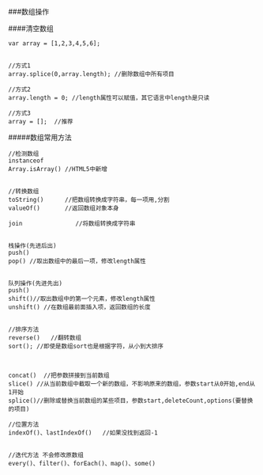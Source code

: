 ###数组操作

####清空数组

    var array = [1,2,3,4,5,6];


    //方式1
    array.splice(0,array.length); //删除数组中所有项目 
    
    //方式2
    array.length = 0; //length属性可以赋值，其它语言中length是只读
    
    //方式3
    array = [];  //推荐



#####数组常用方法
    
    //检测数组
    instanceof
    Array.isArray()	//HTML5中新增


    //转换数组
    toString()		//把数组转换成字符串，每一项用,分割
    valueOf()		//返回数组对象本身

    join               //将数组转换成字符串


    栈操作(先进后出)
    push()
    pop() //取出数组中的最后一项，修改length属性


    队列操作(先进先出)
    push()
    shift()//取出数组中的第一个元素，修改length属性
    unshift() //在数组最前面插入项，返回数组的长度


    //排序方法
    reverse()	//翻转数组
    sort(); //即使是数组sort也是根据字符，从小到大排序



    concat()  //把参数拼接到当前数组
    slice() //从当前数组中截取一个新的数组，不影响原来的数组，参数start从0开始,end从1开始
    splice()//删除或替换当前数组的某些项目，参数start,deleteCount,options(要替换的项目)
    
    //位置方法
    indexOf()、lastIndexOf()   //如果没找到返回-1

    
    //迭代方法 不会修改原数组
    every()、filter()、forEach()、map()、some()


